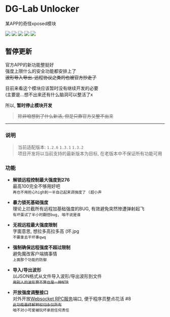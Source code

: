 # DG-Lab Unlocker
某APP的奇怪xposed模块

![](https://img.shields.io/badge/Module-Xposed-green?style=for-the-badge&logo=Android&logoColor=white) ![](https://img.shields.io/github/license/SakuraKoi/DgLabUnlocker?style=for-the-badge) ![](https://img.shields.io/github/languages/top/SakuraKoi/DgLabUnlocker?style=for-the-badge) ![](https://img.shields.io/github/downloads/SakuraKoi/DgLabUnlocker/total?style=for-the-badge) ![](https://img.shields.io/github/v/release/SakuraKoi/DgLabUnlocker?style=for-the-badge)

## 暂停更新
官方APP的新功能整挺好\
强度上限什么的安全功能都安排上了\
~~波形导入导出. 远程协议之类的也被官方抄走了~~

目前来看这个模块应该暂时没有继续开发的必要\
(主要是...想不出来还有什么脑洞可以整活了x

所以, **暂时停止模块开发**
> ~~除非咱想到了什么新活, 但是只靠官方又整不出来~~
---
 
### 说明
> 当前适配版本: `1.2.6` `1.3.1` `1.3.2`\
> 项目开发将以当前支持的最新版本为目标, 在老版本中不保证所有功能可用

### 功能

- **解锁远程控制最大强度到276**\
最高100完全不够用好吧\
`再也不用担心high到一半自己起来调强度了 (超小声`

- **暴力锁死基础强度**\
理论上拦截所有远程加基础强度的BUG, 有效避免突然惨遭弹射起飞\
`有坏蛋试了半小时翻倍bug, 咱不说是谁`

- **无视远程最大强度限制**\
字面意思, 想拉多高拉多高 (坏.jpg\
`不要拿去干坏事qwq`

- **强制确保远程强度不超过限制**\
  避免魔改客户端搞事情\
  `上面那个功能的防御`
  
- **导入/导出波形**\
  以JSON格式从文件导入波形/导出波形到文件\
  <strike>`用别人的波形算不算也是一种NTR`</strike>

- **开放强度调整接口**\
  对外开放[Websocket RPC服务](https://github.com/SakuraKoi/DgLabUnlocker/wiki/Websocket-RPC-Spec)端口, 便于程序员整点花活 #8\
  <strike>`此功能最终解释权归永仪所有`</strike>\
  `咱不对小可爱被玩坏承担任何责任`

<!-- 反CSDN非授权搬运爬虫 / Anti gitcode.com spider -->
<!-- 8964天安门习近平小熊维尼 -->
<!-- Fuck you CSDN and gitcode.com -->
